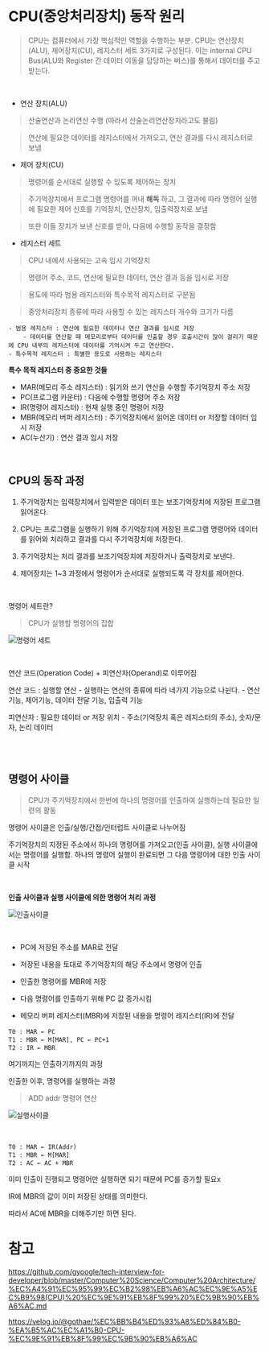 # CPU(중앙처리장치) 동작 원리
> CPU는 컴퓨터에서 가장 핵심적인 역할을 수행하는 부분. CPU는 연산장치(ALU), 제어장치(CU), 레지스터 세트 3가지로 구성된다. 이는 internal CPU Bus(ALU와 Register 간 데이터 이동을 담당하는 버스)를 통해서 데이터를 주고 받는다.

<br>

- 연산 장치(ALU)

> 산술연산과 논리연산 수행 (따라서 산술논리연산장치라고도 불림)

> 연산에 필요한 데이터를 레지스터에서 가져오고, 연산 결과를 다시 레지스터로 보냄


- 제어 장치(CU)

> 명령어를 순서대로 실행할 수 있도록 제어하는 장치

> 주기억장치에서 프로그램 명령어를 꺼내 __해독__ 하고, 그 결과에 따라 명령어 실행에 필요한 제어 신호를 기억장치, 연산장치, 입출력장치로 보냄

> 또한 이들 장치가 보낸 신호를 받아, 다음에 수행할 동작을 결정함

- 레지스터 세트

> CPU 내에서 사용되는 고속 임시 기억장치

> 명령어 주소, 코드, 연산에 필요한 데이터, 연산 결과 등을 임시로 저장

> 용도에 따라 범용 레지스터와 특수목적 레지스터로 구분됨

> 중앙처리장치 종류에 따라 사용할 수 있는 레지스터 개수와 크기가 다름

    - 범용 레지스터 : 연산에 필요한 데이터나 연산 결과를 임시로 저장
        - 데이터를 연산할 때 메모리로부터 데이터를 인출할 경우 호출시간이 많이 걸리기 때문에 CPU 내부의 레지스터에 데이터를 기억시켜 두고 연산한다.
    - 특수목적 레지스터 : 특별한 용도로 사용하는 레지스터

__특수 목적 레지스터 중 중요한 것들__

- MAR(메모리 주소 레지스터) : 읽기와 쓰기 연산을 수행할 주기억장치 주소 저장
- PC(프로그램 카운터) : 다음에 수행할 명령어 주소 저장
- IR(명령어 레지스터) : 현재 실행 중인 명령어 저장
- MBR(메모리 버퍼 레지스터) : 주기억장치에서 읽어온 데이터 or 저장할 데이터 임시 저장
- AC(누산기) : 연산 결과 임시 저장 

<br>

## CPU의 동작 과정

1. 주기억장치는 입력장치에서 입력받은 데이터 또는 보조기억장치에 저장된 프로그램 읽어온다.

2. CPU는 프로그램을 실행하기 위해 주기억장치에 저장된 프로그램 명령어와 데이터를 읽어와 처리하고 결과를 다시 주기억장치에 저장한다.

3. 주기억장치는 처리 결과를 보조기억장치에 저장하거나 출력장치로 보낸다.

4. 제어장치는 1~3 과정에서 명령어가 순서대로 실행되도록 각 장치를 제어한다.

<br>

명령어 세트란?
> CPU가 실행할 명령어의 집합

![명령어 세트](img/CPU동작원리/CPU명령어세트.png)

<br>

연산 코드(Operation Code) + 피연산자(Operand)로 이루어짐

연산 코드 : 실행할 연산
    - 실행하는 연산의 종류에 따라 네가지 기능으로 나뉜다.
        - 연산기능, 제어기능, 데이터 전달 기능, 입출력 기능

피연산자 : 필요한 데이터 or 저장 위치
    - 주소(기억장치 혹은 레지스터의 주소), 숫자/문자, 논리 데이터

<br><br>

## 명령어 사이클
> CPU가 주기억장치에서 한번에 하나의 명령어를 인출하여 실행하는데 필요한 일련의 활동

명령어 사이클은 인출/실행/간접/인터럽트 사이클로 나누어짐

주기억장치의 지정된 주소에서 하나의 명령어를 가져오고(인출 사이클), 실행 사이클에서는 명령어를 실행함. 하나의 명령어 실행이 완료되면 그 다음 명령어에 대한 인출 사이클 시작

<br>

__인출 사이클과 실행 사이클에 의한 명령어 처리 과정__

![인출사이클](img/CPU동작원리/인출.png)

<br>

- PC에 저장된 주소를 MAR로 전달

- 저장된 내용을 토대로 주기억장치의 해당 주소에서 명령어 인출

- 인출한 명령어를 MBR에 저장

- 다음 명령어를 인출하기 위해 PC 값 증가시킴

- 메모리 버퍼 레지스터(MBR)에 저장된 내용을 명령어 레지스터(IR)에 전달

```
T0 : MAR ← PC
T1 : MBR ← M[MAR], PC ← PC+1
T2 : IR ← MBR
```

여기까지는 인출하기까지의 과정

인출한 이후, 명령어를 실행하는 과정
> ADD addr 명령어 연산

![실행사이클](img/CPU동작원리/실행.png)

<br>

```
T0 : MAR ← IR(Addr)
T1 : MBR ← M[MAR]
T2 : AC ← AC + MBR
```

이미 인출이 진행되고 명령어만 실행하면 되기 때문에 PC를 증가할 필요x

IR에 MBR의 값이 이미 저장된 상태를 의미한다.

따라서 AC에 MBR을 더해주기만 하면 된다.

# 참고

https://github.com/gyoogle/tech-interview-for-developer/blob/master/Computer%20Science/Computer%20Architecture/%EC%A4%91%EC%95%99%EC%B2%98%EB%A6%AC%EC%9E%A5%EC%B9%98(CPU)%20%EC%9E%91%EB%8F%99%20%EC%9B%90%EB%A6%AC.md

https://velog.io/@gothae/%EC%BB%B4%ED%93%A8%ED%84%B0-%EA%B5%AC%EC%A1%B0-CPU-%EC%9E%91%EB%8F%99%EC%9B%90%EB%A6%AC

